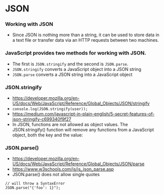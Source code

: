# JSON
### Working with JSON
- Since JSON is nothing more than a string, it can be used to store data in a text file or
transfer data via an HTTP requests between two machines.

### JavaScript provides two methods for working with JSON. 
- The first is ```JSON.stringify``` and the second is ```JSON.parse```. 
- ```JSON.stringify``` converts a JavaScript object into a JSON string
- ```JSON.parse``` converts a JSON string into a JavaScript object

### JSON.stringify
- https://developer.mozilla.org/en-US/docs/Web/JavaScript/Reference/Global_Objects/JSON/stringify
- ```console.log(JSON.stringify(user));```
- https://medium.com/javascript-in-plain-english/5-secret-features-of-json-stringify-c699340f9f27
- In JSON, functions are not allowed as object values. The JSON.stringify() function will remove any functions from a JavaScript object, both the key and the value:

### JSON.parse()
- https://developer.mozilla.org/en-US/docs/Web/JavaScript/Reference/Global_Objects/JSON/parse
- https://www.w3schools.com/js/js_json_parse.asp
- JSON.parse() does not allow single quotes
```
// will throw a SyntaxError
JSON.parse("{'foo': 1}");
```


		
	
	
		


		
	
	
		
			
				
					
						



				

			

		
